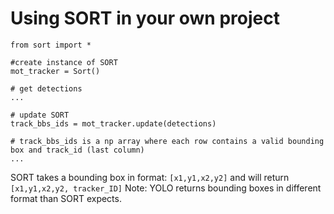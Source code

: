 # Using SORT in your own project

```
from sort import *

#create instance of SORT
mot_tracker = Sort() 

# get detections
...

# update SORT
track_bbs_ids = mot_tracker.update(detections)

# track_bbs_ids is a np array where each row contains a valid bounding box and track_id (last column)
...
```

SORT takes a bounding box in format: `[x1,y1,x2,y2]` and will return `[x1,y1,x2,y2, tracker_ID]`
Note: YOLO returns bounding boxes in different format than SORT expects.

